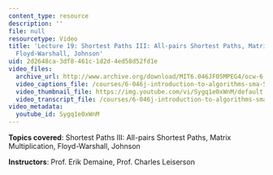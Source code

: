```yaml
---
content_type: resource
description: ''
file: null
resourcetype: Video
title: 'Lecture 19: Shortest Paths III: All-pairs Shortest Paths, Matrix Multiplication,
  Floyd-Warshall, Johnson'
uid: 2d2648ca-3df8-461c-1d2d-4ed58d52fd1e
video_files:
  archive_url: http://www.archive.org/download/MIT6.046JF05MPEG4/ocw-6.046-21nov2005-220k.mp4
  video_captions_file: /courses/6-046j-introduction-to-algorithms-sma-5503-fall-2005/6532e1c5ef5f5668b63cbd7b2896fe27_Sygq1e0xWnM.vtt
  video_thumbnail_file: https://img.youtube.com/vi/Sygq1e0xWnM/default.jpg
  video_transcript_file: /courses/6-046j-introduction-to-algorithms-sma-5503-fall-2005/6792814fc66b5436eb389cc6d114e882_Sygq1e0xWnM.pdf
video_metadata:
  youtube_id: Sygq1e0xWnM
---
```


**Topics covered**: Shortest Paths III: All-pairs Shortest Paths, Matrix Multiplication, Floyd-Warshall, Johnson

**Instructors**: Prof. Erik Demaine, Prof. Charles Leiserson